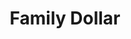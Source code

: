---
title: "Family Dollar"
url: /wichita/family-dollar-west-13th-street-north/
shop: variety store
---
